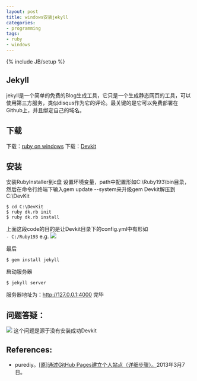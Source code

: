 ```yaml
---
layout: post
title: windows安装jekyll
categories:
- programming
tags:
- ruby
- windows
---
```

{% include JB/setup %}

## Jekyll

jekyll是一个简单的免费的Blog生成工具，它只是一个生成静态网页的工具，可以使用第三方服务，类似disqus作为它的评论。最关键的是它可以免费部署在Github上，并且绑定自己的域名。

## 下载
下载：[ruby on windows](http://rubyinstaller.org/downloads/)
下载：[Devkit](http://rubyinstaller.org/add-ons/devkit/)

## 安装
安装RubyInstaller到c盘
设置环境变量，path中配置形如C:\Ruby193\bin目录，然后在命令行终端下输入gem update --system来升级gem
Devkit解压到C:\DevKit

    $ cd C:\DevKit
    $ ruby dk.rb init
    $ ruby dk.rb install

上面这段code的目的是让Devkit目录下的config.yml中有形如  
`- C:/Ruby193`
e.g.
![](http://bcs.duapp.com/blogma//blog/201309//5A95C53B-C071-4FDA-ADF8-D360F12B3774.png)

最后

    $ gem install jekyll

启动服务器

    $ jekyll server

服务器地址为：<http://127.0.0.1:4000>
完毕

## 问题答疑：
![](http://bcs.duapp.com/blogma//blog/201309//37313619-900D-49FE-A23F-F795A45B5000.png)
这个问题是源于没有安装成功Devkit

## References:
* purediy。[\[原\]通过GitHub Pages建立个人站点（详细步骤）。](http://www.cnblogs.com/purediy/archive/2013/03/07/2948892.html)2013年3月7日。